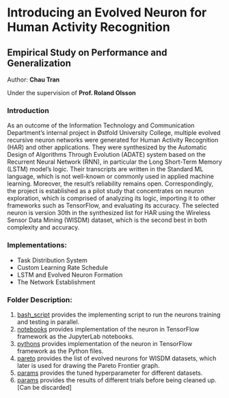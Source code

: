 # Introducing an Evolved Neuron for Human Activity Recognition
## Empirical Study on Performance and Generalization
Author: **Chau Tran**

Under the supervision of **Prof. Roland Olsson**

### Introduction
As an outcome of the Information Technology and Communication Department’s internal project in Østfold University College, multiple evolved recursive neuron networks were generated for Human Activity Recognition (HAR) and other applications. They were synthesized by the Automatic Design of Algorithms Through Evolution (ADATE) system based on the Recurrent Neural Network (RNN), in particular the Long Short-Term Memory (LSTM) model’s logic. Their transcripts are written in the Standard ML language, which is not well-known or commonly used in applied machine learning. Moreover, the result’s reliability remains open. Correspondingly, the project is established as a pilot study that concentrates on neuron exploration, which is comprised of analyzing its logic, importing it to other frameworks such as TensorFlow, and evaluating its accuracy. 
The selected neuron is version 30th in the synthesized list for HAR using the Wireless Sensor Data Mining (WISDM) dataset, which is the second best in both complexity and accuracy.

### Implementations:
* Task Distribution System
* Custom Learning Rate Schedule
* LSTM and Evolved Neuron Formation
* The Network Establishment
  
### Folder Description:
1. [bash_script](https://github.com/AchillesProject/MasterThesis/tree/main/bash_scripts) provides the implementing script to run the neurons training and testing in parallel.
2. [notebooks](https://github.com/AchillesProject/MasterThesis/tree/main/notebooks) provides implementation of the neuron in TensorFlow framework as the JupyterLab notebooks.
3. [pythons](https://github.com/AchillesProject/MasterThesis/tree/main/pythons) provides implementation of the neuron in TensorFlow framework as the Python files.
4. [pareto](https://github.com/AchillesProject/MasterThesis/tree/main/pareto) provides the list of evolved neurons for WISDM datasets, which later is used for drawing the Pareto Frontier graph.
5. [params](https://github.com/AchillesProject/MasterThesis/tree/main/params) provides the tuned hyperparameter for different datasets.
6. [params](https://github.com/AchillesProject/MasterThesis/tree/main/results) provides the results of different trials before being cleaned up. [Can be discarded]
